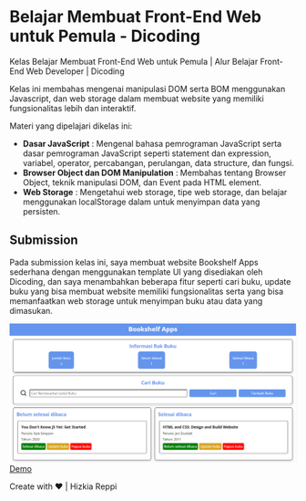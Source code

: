 # Belajar Membuat Front-End Web untuk Pemula - Dicoding

Kelas Belajar Membuat Front-End Web untuk Pemula | Alur Belajar Front-End Web Developer | Dicoding

Kelas ini membahas mengenai manipulasi DOM serta BOM menggunakan Javascript, dan web storage dalam membuat website yang memiliki fungsionalitas lebih dan interaktif.

Materi yang dipelajari dikelas ini:

- **Dasar JavaScript** : Mengenal bahasa pemrograman JavaScript serta dasar pemrograman JavaScript seperti statement dan expression, variabel, operator, percabangan, perulangan, data structure, dan fungsi.
- **Browser Object dan DOM Manipulation** : Membahas tentang Browser Object, teknik manipulasi DOM, dan Event pada HTML element.
- **Web Storage** : Mengetahui web storage, tipe web storage, dan belajar menggunakan localStorage dalam untuk menyimpan data yang persisten.

## Submission

Pada submission kelas ini, saya membuat website Bookshelf Apps sederhana dengan menggunakan template UI yang disediakan oleh Dicoding, dan saya menambahkan beberapa fitur seperti cari buku, update buku yang bisa membuat website memiliki fungsionalitas serta yang bisa memanfaatkan web storage untuk menyimpan buku atau data yang dimasukan.

![img](assets/img/Website.PNG)
<a href="https://mybookshelf-apps.netlify.app/" target="_blank">Demo</a>

Create with ❤ | Hizkia Reppi
